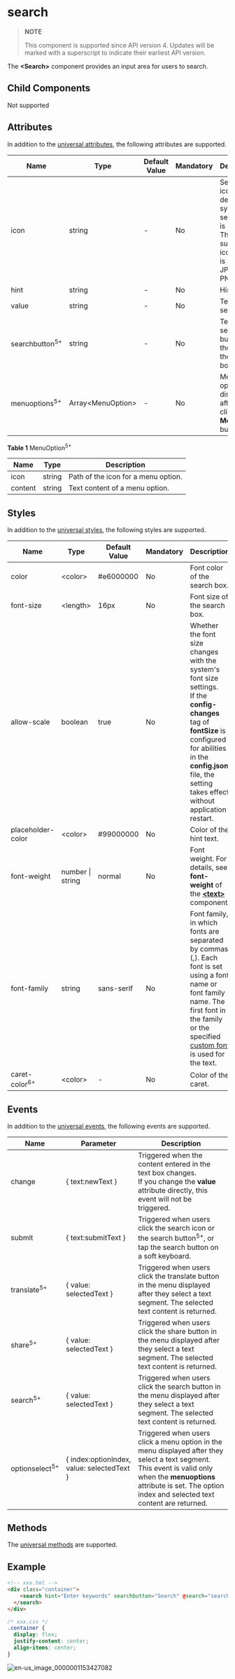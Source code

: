 # search

>  **NOTE**
>
>  This component is supported since API version 4. Updates will be marked with a superscript to indicate their earliest API version.

The **\<Search>** component provides an input area for users to search.


## Child Components

Not supported


## Attributes

In addition to the [universal attributes](../arkui-js/js-components-common-attributes.md), the following attributes are supported.

| Name                       | Type                     | Default Value | Mandatory  | Description                               |
| ------------------------- | ----------------------- | ---- | ---- | --------------------------------- |
| icon                      | string                  | -    | No   | Search icon. By default, the system search icon is used. The supported icon format is SVG, JPG, and PNG.|
| hint                      | string                  | -    | No   | Hint text.                          |
| value                     | string                  | -    | No   | Text in the search box.                        |
| searchbutton<sup>5+</sup> | string                  | -    | No   | Text on the search button at the end of the search box.                    |
| menuoptions<sup>5+</sup>  | Array&lt;MenuOption&gt; | -    | No   | Menu options displayed after users click the **More** button.          |

**Table 1** MenuOption<sup>5+</sup>

| Name     | Type    | Description         |
| ------- | ------ | ----------- |
| icon    | string | Path of the icon for a menu option.|
| content | string | Text content of a menu option.|


## Styles

In addition to the [universal styles](../arkui-js/js-components-common-styles.md), the following styles are supported.

| Name                      | Type                        | Default Value            | Mandatory  | Description                                      |
| ------------------------ | -------------------------- | --------------- | ---- | ---------------------------------------- |
| color                    | &lt;color&gt;              | \#e6000000      | No   | Font color of the search box.                               |
| font-size                | &lt;length&gt;             | 16px            | No   | Font size of the search box.                               |
| allow-scale              | boolean                    | true            | No   | Whether the font size changes with the system's font size settings.<br>If the **config-changes** tag of **fontSize** is configured for abilities in the **config.json** file, the setting takes effect without application restart.|
| placeholder-color        | &lt;color&gt;              | \#99000000<br>| No   | Color of the hint text.                             |
| font-weight              | number \| string | normal          | No   | Font weight. For details, see **font-weight** of the **[\<text>](../arkui-js/js-components-basic-text.md#styles)** component.|
| font-family              | string                     | sans-serif      | No   | Font family, in which fonts are separated by commas (,). Each font is set using a font name or font family name. The first font in the family or the specified [custom font](../arkui-js/js-components-common-customizing-font.md) is used for the text.|
| caret-color<sup>6+</sup> | &lt;color&gt;              | -               | No   | Color of the caret.                              |


## Events

In addition to the [universal events](../arkui-js/js-components-common-events.md), the following events are supported.

| Name                       | Parameter                                      | Description                                      |
| ------------------------- | ---------------------------------------- | ---------------------------------------- |
| change                    | { text:newText }               | Triggered when the content entered in the text box changes.<br>If you change the **value** attribute directly, this event will not be triggered.     |
| submit                    | { text:submitText }            | Triggered when users click the search icon or the search button<sup>5+</sup>, or tap the search button on a soft keyboard. |
| translate<sup>5+</sup>    | { value: selectedText }   | Triggered when users click the translate button in the menu displayed after they select a text segment. The selected text content is returned.|
| share<sup>5+</sup>        | { value: selectedText }   | Triggered when users click the share button in the menu displayed after they select a text segment. The selected text content is returned.|
| search<sup>5+</sup>       | { value: selectedText }   | Triggered when users click the search button in the menu displayed after they select a text segment. The selected text content is returned.|
| optionselect<sup>5+</sup> | { index:optionIndex, value: selectedText } | Triggered when users click a menu option in the menu displayed after they select a text segment. This event is valid only when the **menuoptions** attribute is set. The option index and selected text content are returned.|


## Methods

The [universal methods](../arkui-js/js-components-common-methods.md) are supported.


## Example

```html
<!-- xxx.hml -->
<div class="container">
    <search hint="Enter keywords" searchbutton="Search" @search="search">
  </search>
</div>
```

```css
/* xxx.css */
.container {
  display: flex;
  justify-content: center;
  align-items: center;
}
```

![en-us_image_0000001153427082](figures/en-us_image_0000001153427082.png)
